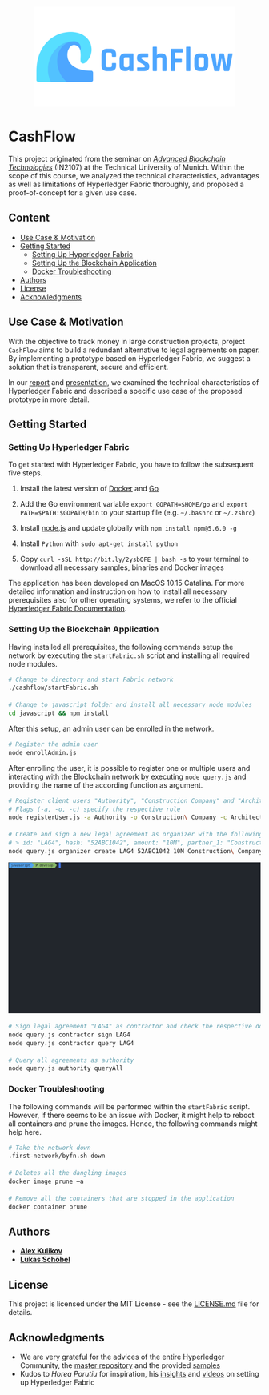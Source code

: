 <p align="center">
    <br>
    <img src="https://raw.githubusercontent.com/lukaschoebel/cashflow/develop/assets/cashflow_header.png" width="400"/>
    <br>
<p>

# CashFlow

This project originated from the seminar on [*Advanced Blockchain Technologies*](https://www.in.tum.de/i13/teaching/winter-semester-201920/advanced-seminar-blockchain-technologies/) (IN2107) at the Technical University of Munich. Within the scope of this course, we analyzed the technical characteristics, advantages as well as limitations of Hyperledger Fabric thoroughly, and proposed a proof-of-concept for a given use case.

## Content

<!-- START doctoc generated TOC please keep comment here to allow auto update -->
<!-- DON'T EDIT THIS SECTION, INSTEAD RE-RUN doctoc TO UPDATE -->


- [Use Case & Motivation](#use-case--motivation)
- [Getting Started](#getting-started)
  - [Setting Up Hyperledger Fabric](#setting-up-hyperledger-fabric)
  - [Setting Up the Blockchain Application](#setting-up-the-blockchain-application)
  - [Docker Troubleshooting](#docker-troubleshooting)
- [Authors](#authors)
- [License](#license)
- [Acknowledgments](#acknowledgments)

<!-- END doctoc generated TOC please keep comment here to allow auto update -->

## Use Case & Motivation

With the objective to track money in large construction projects, project `CashFlow` aims to build a redundant alternative to legal agreements on paper. By implementing a prototype based on Hyperledger Fabric, we suggest a solution that is transparent, secure and efficient.

In our [report](https://raw.githubusercontent.com/lukaschoebel/cashflow/develop/HyperledgerFabric_Report_KulikovSchoebel.pdf) and [presentation](https://raw.githubusercontent.com/lukaschoebel/cashflow/develop/HyperledgerFabric_Presentation_KulikovSchoebel.pdf), we examined the technical characteristics of Hyperledger Fabric and described a specific use case of the proposed prototype in more detail.

## Getting Started

### Setting Up Hyperledger Fabric

To get started with Hyperledger Fabric, you have to follow the subsequent five steps.

1. Install the latest version of [Docker](https://www.docker.com/get-started) and [Go](https://golang.org/dl/)

2. Add the Go environment variable `export GOPATH=$HOME/go` and `export PATH=$PATH:$GOPATH/bin` to your startup file (e.g. `~/.bashrc` or `~/.zshrc`)

3. Install [node.js](https://nodejs.org/en/download/) and update globally with `npm install npm@5.6.0 -g`

4. Install `Python` with `sudo apt-get install python`

5. Copy `curl -sSL http://bit.ly/2ysbOFE | bash -s` to your terminal to download all necessary samples, binaries and Docker images

The application has been developed on MacOS 10.15 Catalina. For more detailed information and instruction on how to install all necessary prerequisites also for other operating systems, we refer to the official [Hyperledger Fabric Documentation](https://hyperledger-fabric.readthedocs.io/en/release-1.4/getting_started.html).

### Setting Up the Blockchain Application

Having installed all prerequisites, the following commands setup the network by executing the `startFabric.sh` script and installing all required node modules.

```bash
# Change to directory and start Fabric network
./cashflow/startFabric.sh

# Change to javascript folder and install all necessary node modules
cd javascript && npm install
```

After this setup, an admin user can be enrolled in the network.

```bash
# Register the admin user
node enrollAdmin.js
```

After enrolling the user, it is possible to register one or multiple users and interacting with the Blockchain network by executing `node query.js` and providing the name of the according function as argument.

```bash
# Register client users "Authority", "Construction Company" and "Architect"
# Flags (-a, -o, -c) specify the respective role
node registerUser.js -a Authority -o Construction\ Company -c Architect

# Create and sign a new legal agreement as organizer with the following parameters:
# > id: "LAG4", hash: "52ABC1042", amount: "10M", partner_1: "Construction Company", partner_2: "Architect"
node query.js organizer create LAG4 52ABC1042 10M Construction\ Company Architect
```

<img src="https://github.com/lukaschoebel/cashflow/blob/develop/assets/cashflow.gif" width="800" />

```bash
# Sign legal agreement "LAG4" as contractor and check the respective document
node query.js contractor sign LAG4
node query.js contractor query LAG4

# Query all agreements as authority
node query.js authority queryAll
```

### Docker Troubleshooting

The following commands will be performed within the `startFabric` script. However, if there seems to be an issue with Docker, it might help to reboot all containers and prune the images. Hence, the following commands might help here.

```bash
# Take the network down
.first-network/byfn.sh down

# Deletes all the dangling images
docker image prune –a

# Remove all the containers that are stopped in the application
docker container prune
```

## Authors

- [**Alex Kulikov**](https://github.com/alex-kulikov-git)
- [**Lukas Schöbel**](https://github.com/lukaschoebel)

## License

This project is licensed under the MIT License - see the [LICENSE.md](https://github.com/lukaschoebel/cashflow/blob/develop/LICENSE) file for details.

## Acknowledgments

- We are very grateful for the advices of the entire Hyperledger Community, the [master repository](https://github.com/hyperledger/fabric) and the provided [samples](https://github.com/hyperledger/fabric-samples)
- Kudos to *Horea Porutiu* for inspiration, his [insights](https://github.com/horeaporutiu/commercialPaperLoopback) and [videos](https://www.youtube.com/watch?v=1Evy4Zuppm0) on setting up Hyperledger Fabric
